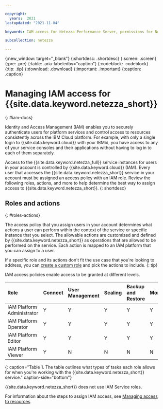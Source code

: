 ```yaml
---

copyright:
  years:  2021
lastupdated: "2021-11-04"

keywords: IAM access for Netezza Performance Server, permissions for Netezza Performance Server, identity and access management for Netezza Performance Server, roles for Netezza Performance Server, actions for Netezza Performance Server, assigning access for Netezza Performance Server

subcollection: netezza

---
```


{:new_window: target="_blank"}
{:shortdesc: .shortdesc}
{:screen: .screen}
{:pre: .pre}
{:table: .aria-labeledby="caption"}
{:codeblock: .codeblock}
{:tip: .tip}
{:download: .download}
{:important: .important}
{:caption: .caption} 

# Managing IAM access for {{site.data.keyword.netezza_short}}
{: #iam-docs}

Identity and Access Management (IAM) enables you to securely authenticate users for platform services and control access to resources consistently across the IBM Cloud platform. For example, with only a single login to {{site.data.keyword.cloud}} with your IBMid, you have access to any of your service consoles and their applications without having to log in to each of them separately.

Access to the {{site.data.keyword.netezza_full}} service instances for users in your account is controlled by {{site.data.keyword.cloud}} (IAM). Every user that accesses the {{site.data.keyword.netezza_short}} service in your account must be assigned an access policy with an IAM role. Review the following roles, actions, and more to help determine the best way to assign access to {{site.data.keyword.netezza_short}}.
{: shortdesc}

## Roles and actions
{: #roles-actions}

The access policy that you assign users in your account determines what actions a user can perform within the context of the service or specific instance that you select. The allowable actions are customized and defined by {{site.data.keyword.netezza_short}} as operations that are allowed to be performed on the service. Each action is mapped to an IAM platform that you can assign to a user.

If a specific role and its actions don't fit the use case that you're looking to address, you can [create a custom role](/docs/account?topic=account-custom-roles#custom-access-roles) and pick the actions to include.
{: tip}

IAM access policies enable access to be granted at different levels.

| Role                      | Connect | User Management | Scaling | Backup and Restore | Monitoring | DR      |
|:--------------------------|:--------|:----------------|:--------|:-------------------|:-----------|---------|
|IAM Platform Administrator | Y       | Y               | Y       | Y                  | Y          | Y       |
|IAM Platform Operator      | Y       | Y               | Y       | Y                  | Y          | Y       |
|IAM Platform Editor        | Y       | Y               | Y       | Y                  | Y          | Y       |
|IAM Platform Viewer        | Y       | N               | N       | N                  | N          | N       |
{: caption="Table 1. The table outlines what types of tasks each role allows for when you're working with the {{site.data.keyword.netezza_short}} service." caption-side="bottom"}

{{site.data.keyword.netezza_short}} does not use IAM Service roles.

For information about the steps to assign IAM access, see [Managing access to resources](/docs/account?topic=account-assign-access-resources).
